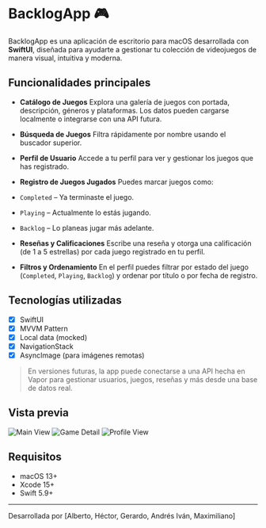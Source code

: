 # BacklogApp 🎮

BacklogApp es una aplicación de escritorio para macOS desarrollada con **SwiftUI**, diseñada para ayudarte a gestionar tu colección de videojuegos de manera visual, intuitiva y moderna.

##  Funcionalidades principales

-  **Catálogo de Juegos**
  Explora una galería de juegos con portada, descripción, géneros y plataformas. Los datos pueden cargarse localmente o integrarse con una API futura.

-  **Búsqueda de Juegos**
  Filtra rápidamente por nombre usando el buscador superior.

-  **Perfil de Usuario**
  Accede a tu perfil para ver y gestionar los juegos que has registrado.

-  **Registro de Juegos Jugados**
  Puedes marcar juegos como:
  - `Completed` – Ya terminaste el juego.
  - `Playing` – Actualmente lo estás jugando.
  - `Backlog` – Lo planeas jugar más adelante.

-  **Reseñas y Calificaciones**
  Escribe una reseña y otorga una calificación (de 1 a 5 estrellas) por cada juego registrado en tu perfil.

-  **Filtros y Ordenamiento**
  En el perfil puedes filtrar por estado del juego (`Completed`, `Playing`, `Backlog`) y ordenar por título o por fecha de registro.

##  Tecnologías utilizadas

- [x] SwiftUI
- [x] MVVM Pattern
- [x] Local data (mocked)
- [x] NavigationStack
- [x] AsyncImage (para imágenes remotas)

> En versiones futuras, la app puede conectarse a una API hecha en Vapor para gestionar usuarios, juegos, reseñas y más desde una base de datos real.

## Vista previa

![Main View](screenshots/main_view.png)
![Game Detail](screenshots/detail_view.png)
![Profile View](screenshots/profile_view.png)

##  Requisitos

- macOS 13+
- Xcode 15+
- Swift 5.9+

---

Desarrollada por [Alberto, Héctor, Gerardo, Andrés Iván, Maximiliano]

